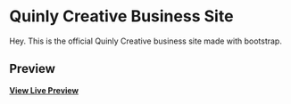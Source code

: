 # Quinly Creative Business Site

Hey. This is the official Quinly Creative business site made with bootstrap.

## Preview

**[View Live Preview](https://www.quinlycreative.com)**


